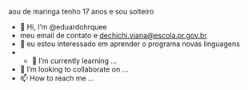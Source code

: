 aou de maringa tenho 17 anos e sou solteiro
- 👋 Hi, I’m @eduardohrquee
- meu email de contato e dechichi.viana@escola.pr.gov.br
- 👀 eu estou interessado em aprender o programa novas linguagens
- - 🌱 I’m currently learning ...
- 💞️ I’m looking to collaborate on ...
- 📫 How to reach me ...

<!---
eduardohrquee/eduardohrquee is a ✨ special ✨ repository because its `README.md` (this file) appears on your GitHub profile.
You can click the Preview link to take a look at your changes.
--->
